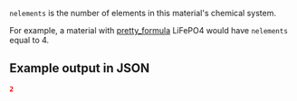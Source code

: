 `nelements` is the number of elements in this material's chemical system.

For example, a material with [pretty_formula](../pretty_formula) LiFePO4 would have `nelements` equal to 4.

## Example output in JSON

```json
2
```